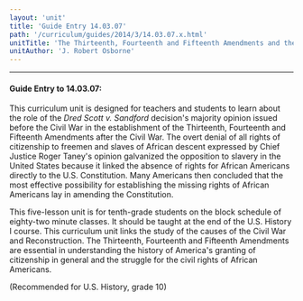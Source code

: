 ```yaml
---
layout: 'unit'
title: 'Guide Entry 14.03.07'
path: '/curriculum/guides/2014/3/14.03.07.x.html'
unitTitle: 'The Thirteenth, Fourteenth and Fifteenth Amendments and the Dred Scott Decision: An Unlikely Stop on the Path to Citizenship'
unitAuthor: 'J. Robert Osborne'
---
```


<body>
<hr/>
 <h4>
  Guide Entry to 14.03.07:
 </h4>
 <p>
  This curriculum unit is designed for teachers and students to learn about the role of the
  <i>
   Dred Scott v. Sandford
  </i>
  decision's majority opinion issued before the Civil War in the establishment of the Thirteenth, Fourteenth and Fifteenth Amendments after the Civil War. The overt denial of all rights of citizenship to freemen and slaves of African descent expressed by Chief Justice Roger Taney's opinion galvanized the opposition to slavery in the United States because it linked the absence of rights for African Americans directly to the U.S. Constitution. Many Americans then concluded that the most effective possibility for establishing the missing rights of African Americans lay in amending the Constitution.
 </p>
<p>
  This five-lesson unit is for tenth-grade students on the block schedule of eighty-two minute classes. It should be taught at the end of the U.S. History I course. This curriculum unit links the study of the causes of the Civil War and Reconstruction. The Thirteenth, Fourteenth and Fifteenth Amendments are essential in understanding the history of America's granting of citizenship in general and the struggle for the civil rights of African Americans.
 </p>
<p>
  (Recommended for U.S. History, grade 10)
 </p>
 <p>
  <b>
  </b>
 </p>

</body>
